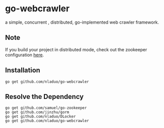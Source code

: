 # go-webcrawler
a simple, concurrent , distributed, go-implemented web crawler framework.

## Note
If you build your project in distributed mode, check out the zookeeper configuration <a href="http://zookeeper.apache.org/doc/r3.4.6/zookeeperStarted.html">here</a>.

## Installation
```
go get github.com/nladuo/go-webcrawler  
```
## Resolve the Dependency
```
go get github.com/samuel/go-zookeeper
go get github.com/jinzhu/gorm
go get github.com/nladuo/DLocker
go get github.com/nladuo/go-webcrawler  
```